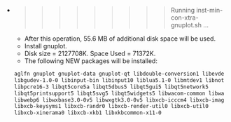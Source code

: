 * >>>>>>>>> Running inst-min-con-xtra-gnuplot.sh ...
  * After this operation, 55.6 MB of additional disk space will be used.
  * Install gnuplot.
  * Disk size = 2127708K. Space Used = 71372K.
  * The following NEW packages will be installed:
  ```bash
  aglfn gnuplot gnuplot-data gnuplot-qt libdouble-conversion1 libevdev2 libgd3
  libgudev-1.0-0 libinput-bin libinput10 liblua5.1-0 libmtdev1 libnotify4
  libpcre16-3 libqt5core5a libqt5dbus5 libqt5gui5 libqt5network5
  libqt5printsupport5 libqt5svg5 libqt5widgets5 libwacom-common libwacom2
  libwebp6 libwxbase3.0-0v5 libwxgtk3.0-0v5 libxcb-icccm4 libxcb-image0
  libxcb-keysyms1 libxcb-randr0 libxcb-render-util0 libxcb-util0
  libxcb-xinerama0 libxcb-xkb1 libxkbcommon-x11-0
  ```
